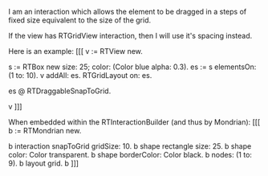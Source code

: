 I am an interaction which allows the element to be dragged in a steps of fixed size equivalent to the size of the grid.

If the view has RTGridView interaction, then I will use it's spacing instead.

Here is an example:
[[[
v := RTView new.

s := RTBox new size: 25; color: (Color blue alpha: 0.3).
es := s elementsOn: (1 to: 10).
v addAll: es.
RTGridLayout on: es.

es @ RTDraggableSnapToGrid.

v
]]]


When embedded within the RTInteractionBuilder (and thus by Mondrian):
[[[
b := RTMondrian new.

b interaction snapToGrid gridSize: 10.
b shape rectangle size: 25. 
b shape color: Color transparent.
b shape borderColor: Color black.
b nodes: (1 to: 9).
b layout grid.
b
]]]